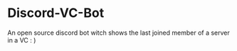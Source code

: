 # Discord-VC-Bot
An open source discord bot witch shows the last joined member of a server in a VC : )
